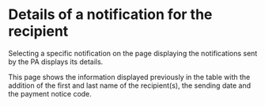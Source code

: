 # Details of a notification for the recipient

Selecting a specific notification on the page displaying the notifications sent by the PA displays its details.

This page shows the information displayed previously in the table with the addition of the first and last name of the recipient(s), the sending date and the payment notice code.

<figure><img src="../../../../.gitbook/assets/image (9).png" alt=""><figcaption></figcaption></figure>

